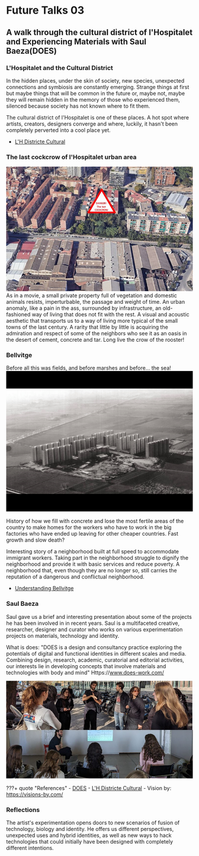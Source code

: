 # **Future Talks 03**

## A walk through the cultural district of l'Hospitalet and Experiencing Materials with Saul Baeza(DOES)  

### L'Hospitalet and the Cultural District

In the hidden places, under the skin of society, new species, unexpected connections and symbiosis are constantly emerging. Strange things at first but maybe things that will be common in the future or, maybe not, maybe they will remain hidden in the memory of those who experienced them, silenced because society has not known where to fit them.

The cultural district of l'Hospitalet is one of these places. A hot spot where artists, creators, designers converge and where, luckily, it hasn't been completely perverted into a cool place yet.

- [L'H Districte Cultural](https://districtecultural.l-h.cat/)

### The last cockcrow of l'Hospitalet urban area

![Resistance](../../images/T2_FT_Resistance.JPG)
As in a movie, a small private property full of vegetation and domestic animals resists, imperturbable, the passage and weight of time. An urban anomaly, like a pain in the ass, surrounded by infrastructure, an old-fashioned way of living that does not fit with the rest. A visual and acoustic aesthetic that transports us to a way of living more typical of the small towns of the last century. A rarity that little by little is acquiring the admiration and respect of some of the neighbors who see it as an oasis in the desert of cement, concrete and tar. Long live the crow of the rooster!

### Bellvitge

Before all this was fields, and before marshes and before... the sea!
![Transformations](../../images/T3_FT03_Bellvitge-2.gif)

History of how we fill with concrete and lose the most fertile areas of the country to make homes for the workers who have to work in the big factories who have ended up leaving for other cheaper countries. Fast growth and slow death?

Interesting story of a neighborhood built at full speed to accommodate immigrant workers. Taking part in the neighborhood struggle to dignify the neighborhood and provide it with basic services and reduce poverty. A neighborhood that, even though they are no longer so, still carries the reputation of a dangerous and conflictual neighborhood.


- [Understanding Bellvitge](https://www.youtube.com/watch?v=RjRtCGhDqLA)

### Saul Baeza

Saul gave us a brief and interesting presentation about some of the projects he has been involved in in recent years. Saul is a multifaceted creative, researcher, designer and curator who works on various experimentation projects on materials, technology and identity. 

What is does: "DOES is a design and consultancy practice exploring the potentials of digital and functional identities in different scales and media. Combining design, research, academic, curatorial and editorial activities, our interests lie in developing concepts that involve materials and technologies with body and mind"  Https://www.does-work.com/


![A walk with Saul](../../images/T3_02_Talk.JPG)


???+ quote "References"
    - [DOES](https://www.does-work.com/)
    - [L'H Districte Cultural](https://districtecultural.l-h.cat/)
    - Vision by: https://visions-by.com/

### Reflections

The artist's experimentation opens doors to new scenarios of fusion of technology, biology and identity. He offers us different perspectives, unexpected uses and hybrid identities, as well as new ways to hack technologies that could initially have been designed with completely different intentions.


